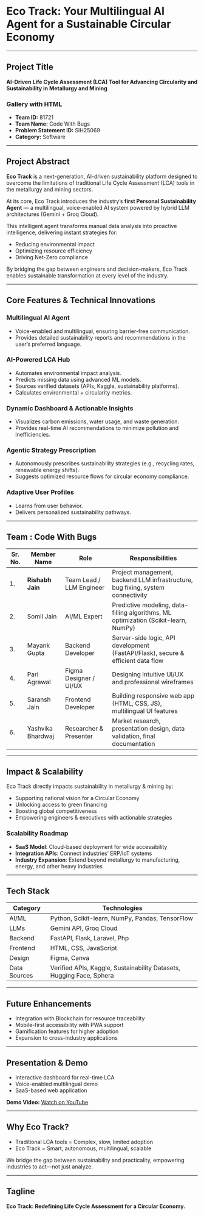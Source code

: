 # Eco Track: Your Multilingual AI Agent for a Sustainable Circular Economy  
---

## Project Title  


**AI-Driven Life Cycle Assessment (LCA) Tool for Advancing Circularity and Sustainability in Metallurgy and Mining**  
### Gallery with HTML


- **Team ID:** 81721  
- **Team Name:** Code With Bugs  
- **Problem Statement ID:** SIH25069  
- **Category:** Software  

---

## Project Abstract  

**Eco Track** is a next-generation, AI-driven sustainability platform designed to overcome the limitations of traditional Life Cycle Assessment (LCA) tools in the metallurgy and mining sectors.  

At its core, Eco Track introduces the industry’s **first Personal Sustainability Agent** — a multilingual, voice-enabled AI system powered by hybrid LLM architectures (Gemini + Groq Cloud).  

This intelligent agent transforms manual data analysis into proactive intelligence, delivering instant strategies for:  
- Reducing environmental impact  
- Optimizing resource efficiency  
- Driving Net-Zero compliance  

By bridging the gap between engineers and decision-makers, Eco Track enables sustainable transformation at every level of the industry.  

---

## Core Features & Technical Innovations  

### Multilingual AI Agent  
- Voice-enabled and multilingual, ensuring barrier-free communication.  
- Provides detailed sustainability reports and recommendations in the user’s preferred language.  

### AI-Powered LCA Hub  
- Automates environmental impact analysis.  
- Predicts missing data using advanced ML models.  
- Sources verified datasets (APIs, Kaggle, sustainability platforms).  
- Calculates environmental + circularity metrics.  

### Dynamic Dashboard & Actionable Insights  
- Visualizes carbon emissions, water usage, and waste generation.  
- Provides real-time AI recommendations to minimize pollution and inefficiencies.  

### Agentic Strategy Prescription  
- Autonomously prescribes sustainability strategies (e.g., recycling rates, renewable energy shifts).  
- Suggests optimized resource flows for circular economy compliance.  

### Adaptive User Profiles  
- Learns from user behavior.  
- Delivers personalized sustainability pathways.  

---

## Team : Code With Bugs


| Sr. No. | Member Name        | Role                       | Responsibilities |
|---------|-------------------|---------------------------|-----------------|
| 1.       | **Rishabh Jain**  | Team Lead / LLM Engineer  | Project management, backend LLM infrastructure, bug fixing, system connectivity |
| 2.       | Somil Jain        | AI/ML Expert              | Predictive modeling, data-filling algorithms, ML optimization (Scikit-learn, NumPy) |
| 3.       | Mayank Gupta      | Backend Developer         | Server-side logic, API development (FastAPI/Flask), secure & efficient data flow |
| 4.       | Pari Agrawal      | Figma Designer / UI/UX    | Designing intuitive UI/UX and professional wireframes |
| 5.       | Saransh Jain      | Frontend Developer        | Building responsive web app (HTML, CSS, JS), multilingual UI features |
| 6.       | Yashvika Bhardwaj | Researcher & Presenter    | Market research, presentation design, data validation, final documentation |

---

## Impact & Scalability  

Eco Track directly impacts sustainability in metallurgy & mining by:  
- Supporting national vision for a Circular Economy  
- Unlocking access to green financing  
- Boosting global competitiveness  
- Empowering engineers & executives with actionable strategies  

### Scalability Roadmap  
- **SaaS Model**: Cloud-based deployment for wide accessibility  
- **Integration APIs**: Connect industries’ ERP/IoT systems  
- **Industry Expansion**: Extend beyond metallurgy to manufacturing, energy, and other heavy industries  

---

## Tech Stack  

| Category      | Technologies |
|---------------|--------------|
| AI/ML         | Python, Scikit-learn, NumPy, Pandas, TensorFlow |
| LLMs          | Gemini API, Groq Cloud |
| Backend       | FastAPI, Flask, Laravel, Php |
| Frontend      | HTML, CSS, JavaScript |
| Design        | Figma, Canva |
| Data Sources  | Verified APIs, Kaggle, Sustainability Datasets, Hugging Face, Sphera |

---

## Future Enhancements  

- Integration with Blockchain for resource traceability  
- Mobile-first accessibility with PWA support  
- Gamification features for higher adoption  
- Expansion to cross-industry applications  

---

## Presentation & Demo

- Interactive dashboard for real-time LCA
- Voice-enabled multilingual demo
- SaaS-based web application



**Demo Video:** [Watch on YouTube](https://youtu.be/aUaDloSSlsc)

---

## Why Eco Track?  

- Traditional LCA tools = Complex, slow, limited adoption  
- Eco Track = Smart, autonomous, multilingual, scalable  

We bridge the gap between sustainability and practicality, empowering industries to act—not just analyze.  

---

## Tagline  

**Eco Track: Redefining Life Cycle Assessment for a Circular Economy.**  
